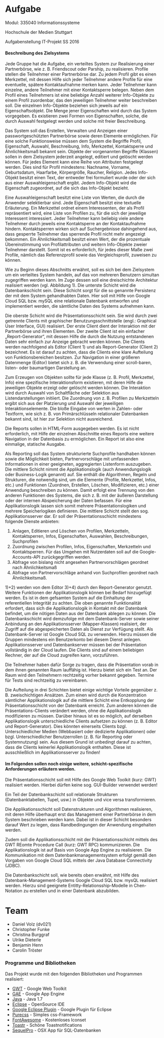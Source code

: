 # Aufgabe

Modul: 335040 lnformationssysteme 

Hochschule der Medien Stuttgart

Aufgabenstellung IT-Projekt SS 2016



#### Beschreibung des Zielsystems

Jede Gruppe hat die Aufgabe, ein verteiltes System zur Realisierung einer Partnerbörse, wie z. B. Friendscout oder Parship, zu realisieren. 
Profile stellen die Teilnehmer einer Partnerbörse dar. Zu jedem Profil gibt es einen Merkzettel, mit dessen Hilfe sich jeder Teilnehmer andere Profile für eine eventuelle, spätere Kontaktaufnahme merken kann. Jeder Teilnehmer kann einzelne, andere Teilnehmer mit einer Kontaktsperre belegen. Neben dem Profil eines Teilnehmers ist eine beliebige Anzahl weiterer Info-Objekte zu einem Profil zuordenbar, das den jeweiligen Teilnehmer weiter beschreiben soll. Die einzelnen Info-Objekte beziehen sich jeweils auf ein Eigenschaftsobjekt. Die Menge jener Eigenschaften wird durch das System vorgegeben. Es existieren zwei Formen von Eigenschaften, solche, die durch Auswahl festgelegt werden und solche mit freier Beschreibung.

Das System soll das Erstellen, Verwalten und Anzeigen einer passwortgeschützten Partnerbörse sowie deren Elemente ermöglichen.
Für eine solche Funktionsweise müssen dem System die Begriffe Profil, Eigenschaft, Auswahl, Beschreibung, Info, Merkzettel, Kontaktsperre und Ähnlichkeitsmaß bekannt sein. Objekte der vorgenannten Begriffe (Klassen) sollen in dem Zielsystem jederzeit angelegt, editiert und gelöscht werden können.
Für jedes Element kann eine Reihe von Attributen festgelegt werden. Dies sind für Profil mindestens: Nachname, Vorname, Geburtsdatum, Haarfarbe, Körpergröße, Raucher, Religion. Jedes Info-Objekt besitzt einen Text, der entweder frei formuliert wurde oder der sich aus einer Auswahleigenschaft ergibt. Jedem Info-Objekt wird die Eigenschaft zugeordnet, auf die sich das Info-Objekt bezieht.

Eine Auswahleigenschaft besitzt eine Liste von Werten, die durch die Anwender selektierbar sind. Jede Eigenschaft besitzt eine textuelle Erläuterung. Ein Merkzettel ordnet einem Interessenten, der als Profil repräsentiert wird, eine Liste von Profilen zu, für die sich der jeweilige Interessent interessiert. Jeder Teilnehmer kann beliebig viele andere Teilnehmer durch jeweils eine Kontaktsperre an der Kontaktaufnahme hindern. Kontaktsperren wirken sich auf Suchergebnisse dahingehend aus, dass gesperrte Teilnehmer das sperrende Profil nicht mehr angezeigt bekommen. Ein Ähnlichkeitsmaß besitzt einen Wert, der die prozentuale Übereinstimmung von Profilattributen und weitern Info-Objekte zweier Teilnehmer darstellt. Somit ist es erforderlich, für jedes dieser Maße zwei Profile, nämlich das Referenzprofil sowie das Vergleichsprofil, zuweisen zu können. 

Wie zu Beginn dieses Abschnitts erwähnt, soll es sich bei dem Zielsystem um ein verteiltes System handeln, auf das von mehreren Benutzern simultan zugegriffen werden kann. Im Zuge dessen soll eine dreischichte Architektur realisiert werden (vgl. Abbildung 1). Die unterste Schicht wird die Datenbankschicht sein. Diese Schicht sorgt für die so genannte Persistenz der mit dem System gehandhabten Daten. Hier soll mit Hilfe von Google Cloud SQL bzw. mySQL eine relationale Datenbank entworfen und implementiert werden, die sämtliche Daten des Systems aufnehmen kann. 

Die oberste Schicht wird die Präsentationsschicht sein. Sie wird durch zwei getrennte Clients mit graphischer Benutzungsschnittstelle (engl.: Graphical User Interface, GUI) realisiert. Der erste Client dient der Interaktion mit der Partnerbörse und ihren Elementen. Der zweite Client ist ein einfacher „Report-Generator“, mit dessen Hilfe die durch die Nutzung entstandenen Daten sehr einfach zur Anzeige gebracht werden  können. Die Clients werden nachfolgend als Editor (Client 1) und als Report-Generator (Client 2) bezeichnet.
Es ist darauf zu achten, dass die Clients eine klare Aufteilung von Funktionsbereichen besitzen. Zur Navigation in einer größeren Datenmenge (Editor) bietet sich z. B. die Verwendung einer scroll-baren, listen- oder baumartigen Darstellung an.

Zum Erzeugen von Objekten sollte für jede Klasse (z. B. Profil, Merkzettel, Info) eine spezifische Interaktionsform existieren, mit deren Hilfe die jeweiligen Objekte erzeigt oder gelöscht werden können. Die Interaktion wird durch Auswahl von Schaltfläche oder Selektion aus Listendarstellungen initiiert. Die Zuordnung von z. B. Profilen zu Merkzetteln ergibt sich aus der Platzierung und Auswahl der jeweiligen Interaktionselemente. Die bloße Eingabe von werten in Zahlen- oder Textform, wie sich z. B. von Primärschlüsseln relationaler Datenbanken bekannt sind, ist hier zur Selektion nicht ausreichend.

Die Reports sollen in HTML-Form ausgegeben werden. Es ist nicht erforderlich, mit Hilfe der einzelnen Abschnitte eines Reports eine weitere Navigation in der Datenbasis zu ermöglichen. Ein Report ist also eine einmalige, statische Ausgabe.

Als Reporting soll das System strukturierte Suchprofile handhaben können sowie die Möglichkeit bieten, Partnervorschläge mit umfassenden Informationen in einer geeigneten, aggregierten Listenform auszugeben.
Die mittlere Schicht nimmt die Applikationslogik (auch Anwendungslogik oder Business-Logik genannt) auf. Sie enthält die Algorithmen, Regeln und Strukturen, die notwendig sind, um die Elemente (Profile, Merkzettel, Infos, etc.) und Funktionen (Zuordnen, Erstellen, Löschen, Modifizieren, etc.) einer Anwendung beschreiben zu können. Damit erfolgt eine Trennung von den anderen Funktionen des Systems, die sich z. B. mit der äußeren Darstellung oder der internen Abspeicherung der Daten befassen. Für eine Applikationslogik lassen sich somit mehrere Präsentationslogiken und mehrere Speicherlogiken definieren.
Die mittlere Schicht stellt den sog. Applikationsserver dar. Er soll der Präsentationsschicht mindestens folgende Dienste anbieten:

1. Anlagen, Editieren und Löschen von Profilen, Merkzetteln, Kontaktsperren, Infos, Eigenschaften, Auswahlen, Beschreibungen, Suchprofilen
2. Zuordnung zwischen Profilen, Infos, Eigenschaften, Merkzetteln und Kontaktsperren. Für das Umgehen mit Nutzerdaten soll auf die Google-Accounts-API zurückgegriffen werden.
3. Abfrage von bislang nicht angesehen Partnervorschlägen geordnet nach Ähnlichkeitsmaß
4. Abfrage von Partnervorschläge anhand von Suchprofilen geordnet nach Ähnlichkeitsmaß.

1)+2) werden von dem Editor 3)+4) durch den Report-Generator genutzt. Weitere Funktionen der Applikationslogik können bei Bedarf hinzugefügt werden. Es ist in dem gefsamten System auf die Einhaltung der referentiellen Integrität zu achten.
Die oben genannte Funktionalität erfordert, dass sich die Applikationslogik in Kontakt mit der Datenbank befindet, um die nötigen Daten aus der Datenbank ablegen zu können. Die Datenbankschicht wird demzufolge mit dem Datenbank-Server sowie seiner Anbindung an den Applikationsserver (Mapper-Klassen) realisiert, der Zugriff auf die abgespeicherten Daten als Dienst zur Verfügung stellt. Als Datenbank-Server ist Google Cloud SQL zu verwenden. Hierzu müssen die Gruppen mindestens ein Benutzerkonto bei diesem Dienst anlegen. Applikationsserver und Datenbankserver müssen bei der Präsentation vollständig in der Cloud laufen. Die Clients sind auf einem beliebigen Rechner, der auf die Cloud zugreifen kann, vorzuführen.

Die Teilnehmer haben dafür Sorge zu tragen, dass die Präsentation vorab in dem ihnen genannten Raum lauffähig ist. Hierzu bietet sich ein Test an. Der Raum wird den Teilnehmern rechtzeitig vorher bekannt gegeben. Termine für Tests sind rechtzeitig zu vereinbaren.

Die Aufteilung in drei Schichten bietet einige wichtige Vorteile gegenüber z. B. zweischichtigen Ansätzen. Zum einen wird durch die Konzentration sämtlicher Applikationslogik auf die mittlere Schicht eine Entkopplung der Präsentationsschicht von der Datenbank erreicht. Zum anderen können die Präsentations-Clients verändert werden, ohne die Applikationslogik modifizieren zu müssen. Darüber hinaus ist es so möglich, auf derselben Applikationslogik unterschiedliche Clients aufsetzen zu können (z. B. Editor und Report-Generator). Dies könnten einerseits Clients bzgl. Unterschiedlicher Medien (Webbasiert oder dedizierte Applikationen) oder bzgl. Unterschiedlicher Benutzerrollen (z. B. für Reporting oder Systemnutzung) sein. Aus diesem Grund ist unbedingt darauf zu achten, dass die Clients keinerlei Applikationslogik enthalten. Diese ist ausschließlich im Applikationsserver zu finden!

#### Im Folgenden sollen noch einige weitere, schicht-spezifische Anforderungen erläutern werden.

Die Präsentationsschicht soll mit Hilfe des Google Web Toolkit (kurz: GWT) realisiert werden. Hierbei dürfen keine sog. GUI-Builder verwendet werden!

Ein Teil der Datenbankschicht soll relationale Strukturen (Datenbanktabellen, Tupel, usw.) in Objekte und vice versa transformieren.

Die Applikationsschicht soll Datenstrukturen und Algorithmen realisieren, mit deren Hilfe überhaupt erst das Management einer Partnerbörse in dem System beschrieben werden kann. Dabei ist in dieser Schicht besonders darauf Wert zu legen, dass Randbedingungen der Anwendung eingehalten werden.

Zudem soll die Applikationsschicht mit der Präsentationsschicht mittels des GWT REomte Procedure Call (kurz: GWT RPC) kommunizieren. Die Applikationslogik ist auf Basis von Google App Engine zu realisieren. Die Kommunikation mit dem Datenbankmanagementsystem erfolgt gemäß den Vorgaben von Google Cloud SQL mittels der Java Database Connectivity (JDBC).

Die Datenbankschicht soll, wie bereits oben erwähnt, mit Hilfe des Datenbank-Management-Systems Google Cloud SQL bzw. mysQL realisiert werden. Hierzu sind geeignete Entitty-Relationsship-Modelle in Chen-Notation zu erstellen und in einer Datenbank abzubilden.

# Team
  - Daniel Volz (dv021)
  - Christopher Funke
  - Christina Burggraf
  - Ulrike Dieterle
  - Benjamin Henn
  - Carolin Tröster

### Programme und Bibliotheken

Das Projekt wurde mit den folgenden Bibliotheken und Programmen realisiert:

* [GWT] - Google Web Toolkit
* [GAE] - Google App Engine
* [Java] - Java 1.7
* [Eclipse] - OpenSource IDE
* [Google Eclipse Plugin] - Google Plugin für Eclipse
* [Purecss] - Simples css-Framework
* [FontAwesome] - Kostenloses Iconset
* [Toastr] - Schöne Toastnotifications
* [SequelPro] - OSX App für SQL-Datenbanken

[//]: # (These are reference links used in the body of this note and get stripped out when the markdown processor does its job. There is no need to format nicely because it shouldn't be seen. Thanks SO - http://stackoverflow.com/questions/4823468/store-comments-in-markdown-syntax)

   [Google Eclipse Plugin]: <https://developers.google.com/eclipse/>
   [GWT]: <http://www.gwtproject.org/>
   [GAE]: <https://cloud.google.com/appengine/>
   [Purecss]: <http://purecss.io/>
   [Eclipse]: <https://eclipse.org/>
   [FontAwesome]: <http://fontawesome.io/>
   [Toastr]: <https://github.com/CodeSeven/toastr>
   [SequelPro]: <http://www.sequelpro.com/>
   [Java]: <http://www.oracle.com/technetwork/java/javase/downloads/jdk7-downloads-1880260.html>
  
